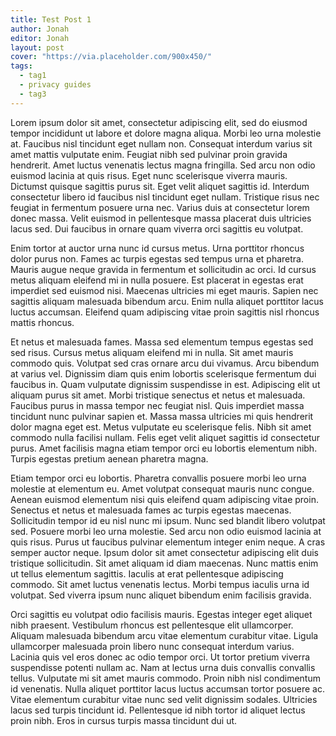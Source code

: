 ```yaml
---
title: Test Post 1
author: Jonah
editor: Jonah
layout: post
cover: "https://via.placeholder.com/900x450/"
tags:
  - tag1
  - privacy guides
  - tag3
---
```


Lorem ipsum dolor sit amet, consectetur adipiscing elit, sed do eiusmod tempor incididunt ut labore et dolore magna aliqua. Morbi leo urna molestie at. Faucibus nisl tincidunt eget nullam non. Consequat interdum varius sit amet mattis vulputate enim. Feugiat nibh sed pulvinar proin gravida hendrerit. Amet luctus venenatis lectus magna fringilla. Sed arcu non odio euismod lacinia at quis risus. Eget nunc scelerisque viverra mauris. Dictumst quisque sagittis purus sit. Eget velit aliquet sagittis id. Interdum consectetur libero id faucibus nisl tincidunt eget nullam. Tristique risus nec feugiat in fermentum posuere urna nec. Varius duis at consectetur lorem donec massa. Velit euismod in pellentesque massa placerat duis ultricies lacus sed. Dui faucibus in ornare quam viverra orci sagittis eu volutpat.<!--more-->

Enim tortor at auctor urna nunc id cursus metus. Urna porttitor rhoncus dolor purus non. Fames ac turpis egestas sed tempus urna et pharetra. Mauris augue neque gravida in fermentum et sollicitudin ac orci. Id cursus metus aliquam eleifend mi in nulla posuere. Est placerat in egestas erat imperdiet sed euismod nisi. Maecenas ultricies mi eget mauris. Sapien nec sagittis aliquam malesuada bibendum arcu. Enim nulla aliquet porttitor lacus luctus accumsan. Eleifend quam adipiscing vitae proin sagittis nisl rhoncus mattis rhoncus.

Et netus et malesuada fames. Massa sed elementum tempus egestas sed sed risus. Cursus metus aliquam eleifend mi in nulla. Sit amet mauris commodo quis. Volutpat sed cras ornare arcu dui vivamus. Arcu bibendum at varius vel. Dignissim diam quis enim lobortis scelerisque fermentum dui faucibus in. Quam vulputate dignissim suspendisse in est. Adipiscing elit ut aliquam purus sit amet. Morbi tristique senectus et netus et malesuada. Faucibus purus in massa tempor nec feugiat nisl. Quis imperdiet massa tincidunt nunc pulvinar sapien et. Massa massa ultricies mi quis hendrerit dolor magna eget est. Metus vulputate eu scelerisque felis. Nibh sit amet commodo nulla facilisi nullam. Felis eget velit aliquet sagittis id consectetur purus. Amet facilisis magna etiam tempor orci eu lobortis elementum nibh. Turpis egestas pretium aenean pharetra magna.

Etiam tempor orci eu lobortis. Pharetra convallis posuere morbi leo urna molestie at elementum eu. Amet volutpat consequat mauris nunc congue. Aenean euismod elementum nisi quis eleifend quam adipiscing vitae proin. Senectus et netus et malesuada fames ac turpis egestas maecenas. Sollicitudin tempor id eu nisl nunc mi ipsum. Nunc sed blandit libero volutpat sed. Posuere morbi leo urna molestie. Sed arcu non odio euismod lacinia at quis risus. Purus ut faucibus pulvinar elementum integer enim neque. A cras semper auctor neque. Ipsum dolor sit amet consectetur adipiscing elit duis tristique sollicitudin. Sit amet aliquam id diam maecenas. Nunc mattis enim ut tellus elementum sagittis. Iaculis at erat pellentesque adipiscing commodo. Sit amet luctus venenatis lectus. Morbi tempus iaculis urna id volutpat. Sed viverra ipsum nunc aliquet bibendum enim facilisis gravida.

Orci sagittis eu volutpat odio facilisis mauris. Egestas integer eget aliquet nibh praesent. Vestibulum rhoncus est pellentesque elit ullamcorper. Aliquam malesuada bibendum arcu vitae elementum curabitur vitae. Ligula ullamcorper malesuada proin libero nunc consequat interdum varius. Lacinia quis vel eros donec ac odio tempor orci. Ut tortor pretium viverra suspendisse potenti nullam ac. Nam at lectus urna duis convallis convallis tellus. Vulputate mi sit amet mauris commodo. Proin nibh nisl condimentum id venenatis. Nulla aliquet porttitor lacus luctus accumsan tortor posuere ac. Vitae elementum curabitur vitae nunc sed velit dignissim sodales. Ultricies lacus sed turpis tincidunt id. Pellentesque id nibh tortor id aliquet lectus proin nibh. Eros in cursus turpis massa tincidunt dui ut.
